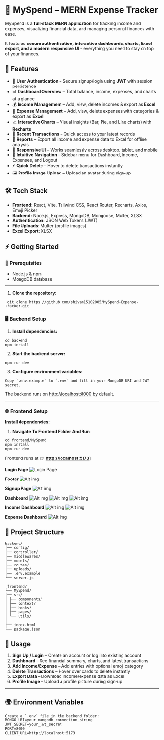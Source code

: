 # 💸 MySpend – MERN Expense Tracker  

MySpend is a **full‑stack MERN application** for tracking income and expenses, visualizing financial data, and managing personal finances with ease.  

It features **secure authentication, interactive dashboards, charts, Excel export, and a modern responsive UI** – everything you need to stay on top of your finances.  

## 🚀 Features  

- 🔐 **User Authentication** – Secure signup/login using **JWT** with session persistence  
- 📊 **Dashboard Overview** – Total balance, income, expenses, and charts at a glance  
- 💰 **Income Management** – Add, view, delete incomes & export as **Excel**  
- 💸 **Expense Management** – Add, view, delete expenses with categories & export as **Excel**  
- 📈 **Interactive Charts** – Visual insights (Bar, Pie, and Line charts) with **Recharts**  
- 📝 **Recent Transactions** – Quick access to your latest records  
- 📁 **Reports** – Export all income and expense data to Excel for offline analysis  
- 📱 **Responsive UI** – Works seamlessly across desktop, tablet, and mobile  
- 🧭 **Intuitive Navigation** – Sidebar menu for Dashboard, Income, Expenses, and Logout  
- ⚡ **Quick Delete** – Hover to delete transactions instantly  
- 🖼 **Profile Image Upload** – Upload an avatar during sign‑up
  

## 🛠 Tech Stack  

- **Frontend:** React, Vite, Tailwind CSS, React Router, Recharts, Axios, Emoji Picker  
- **Backend:** Node.js, Express, MongoDB, Mongoose, Multer, XLSX  
- **Authentication:** JSON Web Tokens (JWT)  
- **File Uploads:** Multer (profile images)  
- **Excel Export:** XLSX  

## ⚡ Getting Started  

### 🔑 Prerequisites  
- Node.js & npm  
- MongoDB database  

---

1. **Clone the repository:**
```
 git clone https://github.com/shivam15102005/MySpend-Expense-Tracker.git
```
### 🖥 Backend Setup  

1. **Install dependencies:**
```
cd backend
npm install

```
2. **Start the backend server:**
```
npm run dev
```
3. **Configure environment variables:**
```
Copy `.env.example` to `.env` and fill in your MongoDB URI and JWT secret.  

```
The backend runs on [http://localhost:8000](http://localhost:8000) by default.  

---

### 🌐 Frontend Setup  

 **Install dependencies:**

1. **Navigate To Frontend Folder And Run**
```   
cd frontend/MySpend
npm install
npm run dev
```

Frontend runs at 👉 [**http://localhost:5173**](http://localhost:5173)]

**Login Page**
![Login Page](https://github.com/shivam15102005/MySpend-Expense-Tracker/blob/f71d16b1eefc8b764b33496db6f740e1d7eaca92/Screenshot%202025-08-24%20190518.png)

**Footer**
![Alt img](https://github.com/shivam15102005/MySpend-Expense-Tracker/blob/2512a5f6c052a6297ce36015bafb720e7ac6e4cf/Screenshot%202025-08-24%20190537.png)

**Signup Page**
![Alt img](https://github.com/shivam15102005/MySpend-Expense-Tracker/blob/e06437e48be78ddebfc4759ff612ec5ae94d7a0a/Screenshot%202025-08-24%20190557.png)

**Dashboard**
![Alt img](https://github.com/shivam15102005/MySpend-Expense-Tracker/blob/e06437e48be78ddebfc4759ff612ec5ae94d7a0a/Screenshot%202025-08-24%20190644.png)
![Alt img](https://github.com/shivam15102005/MySpend-Expense-Tracker/blob/e06437e48be78ddebfc4759ff612ec5ae94d7a0a/Screenshot%202025-08-24%20190718.png)
![Alt img](https://github.com/shivam15102005/MySpend-Expense-Tracker/blob/e06437e48be78ddebfc4759ff612ec5ae94d7a0a/Screenshot%202025-08-24%20190727.png)

**Income Dashboard**
![Alt img](https://github.com/shivam15102005/MySpend-Expense-Tracker/blob/e06437e48be78ddebfc4759ff612ec5ae94d7a0a/Screenshot%202025-08-24%20190747.png)
![Alt img](https://github.com/shivam15102005/MySpend-Expense-Tracker/blob/e06437e48be78ddebfc4759ff612ec5ae94d7a0a/Screenshot%202025-08-24%20190759.png)


**Expense Dashboard**
![Alt img](https://github.com/shivam15102005/MySpend-Expense-Tracker/blob/e06437e48be78ddebfc4759ff612ec5ae94d7a0a/Screenshot%202025-08-24%20190814.png)

## 📂 Project Structure  
```
backend/
│── config/
│── controller/
│── middlewares/
│── models/
│── routes/
│── uploads/
│── .env.example
└── server.js

 frontend/
└── MySpend/
│── src/
│ ├── components/
│ ├── context/
│ ├── hooks/
│ ├── pages/
│ └── utils/
│
├── index.html
└── package.json
```


## 🎯 Usage  

1. **Sign Up / Login** – Create an account or log into existing account  
2. **Dashboard** – See financial summary, charts, and latest transactions  
3. **Add Income/Expense** – Add entries with optional emoji category  
4. **Delete Transactions** – Hover over cards to delete instantly  
5. **Export Data** – Download income/expense data as Excel  
6. **Profile Image** – Upload a profile picture during sign‑up  

---

## 🌍 Environment Variables  
```
Create a `.env` file in the backend folder:  
MONGO_URI=your_mongodb_connection_string
JWT_SECRET=your_jwt_secret
PORT=8000
CLIENT_URL=http://localhost:5173

